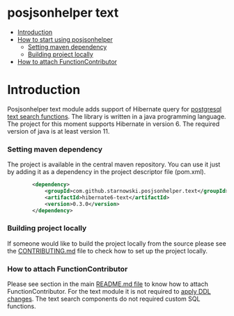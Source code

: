 # posjsonhelper text

* [Introduction](#introduction)
* [How to start using posjsonhelper](#how-to-start-using-posjsonhelper)
    * [Setting maven dependency](#setting-maven-dependency)
    * [Building project locally](#building-project-locally)
* [How to attach FunctionContributor](#how-to-attach-functioncontributor)


# Introduction
Posjsonhelper text module adds support of Hibernate query for [postgresql text search functions](https://www.postgresql.org/docs/current/textsearch-intro.html).
The library is written in a java programming language.
The project for this moment supports Hibernate in version 6.
The required version of java is at least version 11.

### Setting maven dependency
The project is available in the central maven repository.
You can use it just by adding it as a dependency in the project descriptor file (pom.xml).

```xml
        <dependency>
            <groupId>com.github.starnowski.posjsonhelper.text</groupId>
            <artifactId>hibernate6-text</artifactId>
            <version>0.3.0</version>
        </dependency>
```

### Building project locally
If someone would like to build the project locally from the source please see the [CONTRIBUTING.md](../CONTRIBUTING.md) file to check how to set up the project locally.

### How to attach FunctionContributor
Please see section in the main [README.md file](../README.md#how-to-attach-functioncontributor) to know how to attach FunctionContributor.
For the text module it is not required to [apply DDL changes](../README.md#apply-ddl-changes).
The text search components do not required custom SQL functions.

